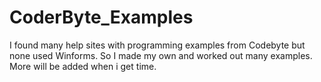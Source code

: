 # CoderByte_Examples
I found many help sites with programming examples from Codebyte but none used Winforms. So I made my own and worked out many examples. More will be added when i get time.
